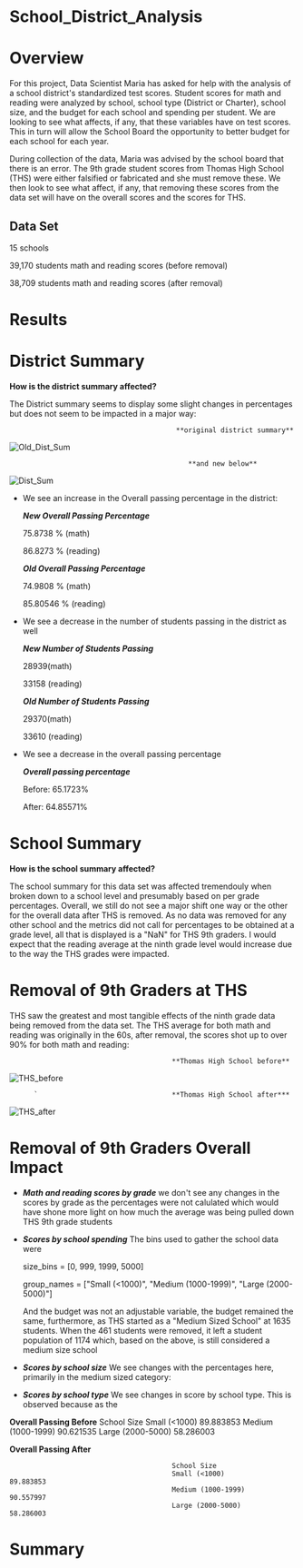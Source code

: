 # School_District_Analysis #

# **Overview** #

For this project, Data Scientist Maria has asked for help with the analysis of a school district's standardized test scores. Student scores for math and reading were analyzed by school, school type (District or Charter), school size, and the budget for each school and spending per student. We are looking to see what affects, if any, that these variables have on test scores. This in turn will allow the School Board the opportunity to better budget for each school for each year.

During collection of the data, Maria was advised by the school board that there is an error. The 9th grade student scores from Thomas High School (THS) were either falsified or fabricated and she must remove these. We then look to see what affect, if any, that removing these scores from the data set will have on the overall scores and the scores for THS.

## Data Set ##

15 schools 

39,170 students math and reading scores (before removal)

38,709 students math and reading scores (after removal)


# Results #

# **District Summary** #
**How is the district summary affected?**

The District summary seems to display some slight changes in percentages but does not seem to be impacted in a major way:

                                             **original district summary**
                     
![Old_Dist_Sum](https://user-images.githubusercontent.com/99927324/164128480-e6266b59-af2b-4063-8d73-6937dd9bcdd1.png)
                                                
                                                **and new below**

![Dist_Sum](https://user-images.githubusercontent.com/99927324/164128555-670ffb54-d11c-4036-991e-05be9af0f17b.png)

- We see an increase in the Overall passing percentage in the district:

    ***New Overall Passing Percentage***
  
    75.8738 % (math)
  
    86.8273 % (reading) 

    ***Old Overall Passing Percentage***
  
    74.9808 % (math)
  
    85.80546 % (reading) 


- We see a decrease in the number of students passing in the district as well

    ***New Number of Students Passing***
  
    28939(math)
  
    33158 (reading)
  

    ***Old Number of Students Passing***
  
    29370(math)
  
    33610 (reading) 
  

- We see a decrease in the overall passing percentage

    ***Overall passing percentage***

    Before: 65.1723%
  
    After: 64.85571%
  

# **School Summary** #
**How is the school summary affected?**

The school summary for this data set was affected tremendouly when broken down to a school level and presumably based on per grade percentages.  Overall, we still do not see a major shift one way or the other for the overall data after THS is removed. As no data was removed for any other school and the metrics did not call for percentages to be obtained at a grade level, all that is displayed is a "NaN" for THS 9th graders. I would expect that the reading average at the ninth grade level would increase due to the way the THS grades were impacted. 

# **Removal of 9th Graders at THS** #
THS saw the greatest and most tangible effects of the ninth grade data being removed from the data set. The THS average for both math and reading was originally in the 60s, after removal, the scores shot up to over 90% for both math and reading:


                                            **Thomas High School before**
![THS_before](https://user-images.githubusercontent.com/99927324/164128855-4cbf543d-b8ac-4367-ab93-3821d50a9586.png)



          `                                 **Thomas High School after***
![THS_after](https://user-images.githubusercontent.com/99927324/164128949-d408a1af-4f20-4c9d-b209-f6276ae60043.png)




# **Removal of 9th Graders Overall Impact** #

- ***Math and reading scores by grade***
  we don't see any changes in the scores by grade as the percentages were not calulated which would have shone more light on how much the average was being pulled down   THS 9th grade students

- ***Scores by school spending***
    The bins used to gather the school data were 

    size_bins = [0, 999, 1999, 5000]

    group_names = ["Small (<1000)", "Medium (1000-1999)", "Large (2000-5000)"]

    And the budget was not an adjustable variable, the budget remained the same, furthermore, as THS started as a "Medium Sized School" at 1635 students. When the 461     students were removed, it left a student population of 1174 which, based on the above, is still considered a medium size school 
    
- ***Scores by school size***
We see changes with the percentages here, primarily in the medium sized category:


- ***Scores by school type***
We see changes in score by school type. This is observed because as the 

 **Overall Passing Before**
                                            School Size
                                            Small (<1000)         89.883853
                                            Medium (1000-1999)    90.621535
                                            Large (2000-5000)     58.286003
                                          

**Overall Passing After**

                                            School Size
                                            Small (<1000)         89.883853
                                            Medium (1000-1999)    90.557997
                                            Large (2000-5000)     58.286003

# **Summary** #
